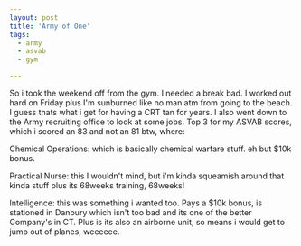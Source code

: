 ```yaml
---
layout: post
title: 'Army of One'
tags:
  - army
  - asvab
  - gym

---
```


So i took the weekend off from the gym. I needed a break bad. I worked out hard on Friday plus I'm sunburned like no man atm from going to the beach. I guess thats what i get for having a CRT tan for years. I also went down to the Army recruiting office to look at some jobs. Top 3 for my ASVAB scores, which i scored an 83 and not an 81 btw, where:

Chemical Operations: which is basically chemical warfare stuff. eh but $10k bonus.

Practical Nurse: this I wouldn't mind, but i'm kinda squeamish around that kinda stuff plus its 68weeks training, 68weeks!

Intelligence: this was something i wanted too. Pays a $10k bonus, is stationed in Danbury which isn't too bad and its one of the better Company's in CT. Plus is its also an airborne unit, so means i would get to jump out of planes, weeeeee.
<!-- technorati tags start -->
<!-- technorati tags end -->
